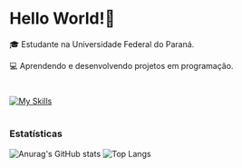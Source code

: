 # Hello World!👋

🎓 Estudante na Universidade Federal do Paraná.

💻 Aprendendo e desenvolvendo projetos em programação.
#
[![My Skills](https://skillicons.dev/icons?i=mysql,html,js,c,php,css,vscode&theme=dark)](https://skillicons.dev)
#
### Estatísticas
![Anurag's GitHub stats](https://github-readme-stats.vercel.app/api?username=lucaslabendzs&show_icons=true&theme=transparent&include_all_commits)
![Top Langs](https://github-readme-stats.vercel.app/api/top-langs/?username=lucaslabendzs&hide_progress=true&theme=transparent)
